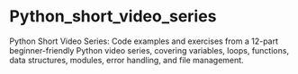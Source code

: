# Python_short_video_series
Python Short Video Series: Code examples and exercises from a 12-part beginner-friendly Python video series, covering variables, loops, functions, data structures, modules, error handling, and file management.
